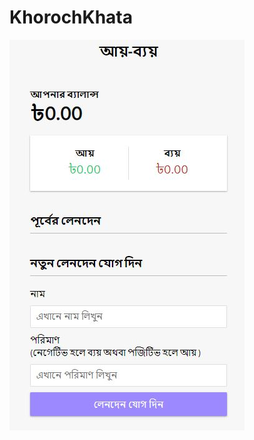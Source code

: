 # KhorochKhata
![alt text](https://github.com/Mahir101/KhorochKhata/blob/master/Capture.jpg?raw=true)
